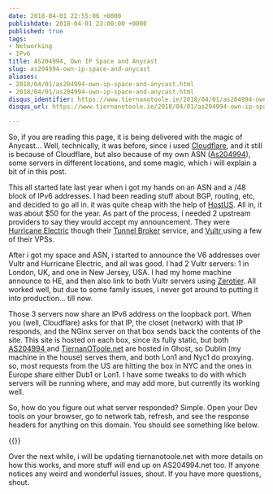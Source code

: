 ```yaml
---
date: 2018-04-01 22:55:06 +0000
publishdate: 2018-04-01 23:00:00 +0000
published: true
tags:
- Networking
- IPv6
title: AS204994, Own IP Space and Anycast
slug: as204994-own-ip-space-and-anycast
aliases:
- 2018/04/01/as204994-own-ip-space-and-anycast.html
- 2018/04/01/as204994-own-ip-space-and-anycast.html
disqus_identifier: https://www.tiernanotoole.ie/2018/04/01/as204994-own-ip-space-and-anycast.html
disqus_url: https://www.tiernanotoole.ie/2018/04/01/as204994-own-ip-space-and-anycast.html

---
```

 
 
 
 
 
So, if you are reading this page, it is being delivered with the magic of Anycast... Well, technically, it was before, since i used [Cloudflare](http://cloudflare.com), and it still is because of Cloudflare, but also because of my own ASN ([As204994](http://as204994.net)), some servers in different locations, and some magic, which i will explain a bit of in this post.

This all started late last year when i got my hands on an ASN and a /48 block of IPv6 addresses. I had been reading stuff about BGP, routing, etc, and decided to go all in. it was quite cheap with the help of [HostUS](https://my.hostus.us/aff.php?aff=2152). All in, it was about $50 for the year. As part of the process, i needed 2 upstream providers to say they would accept my announcement. They were [Hurricane Electric](https://www.he.net) though their [Tunnel Broker](http://www.tunnelbroker.com) service, and [Vultr ](https://www.vultr.com/?ref=6925432)using a few of their VPSs.

After i got my space and ASN, i started to announce the V6 addresses over Vultr and Hurricane Electric, and all was good. I had 2 Vultr servers: 1 in London, UK, and one in New Jersey, USA. I had my home machine announce to HE, and then also link to both Vultr servers using [Zerotier](https://www.zerotier.com). All worked well, but due to some family issues, i never got around to putting it into production... till now.

Those 3 servers now share an IPv6 address on the loopback port. When you (well, Cloudflare) asks for that IP, the closet (network) with that IP responds, and the NGinx server on that box sends back the contents of the site. This site is hosted on each box, since its fully static, but both [AS204994 ](https://as204994.net)and [TiernanOToole.net](https://tiernanotoole.net) are hosted in Ghost, so Dublin (my machine in the house) serves them, and both Lon1 and Nyc1 do proxying. so, most requests from the US are hitting the box in NYC and the ones in Europe share either Dub1 or Lon1. I have some tweaks to do with which servers will be running where, and may add more, but currently its working well.

So, how do you figure out what server responded? Simple. Open your Dev tools on your browser, go to network tab, refresh, and see the response headers for anything on this domain. You should see something like below.

{{<cloudinary src="/v1530702268/responding-server.png">}}

Over the next while, i will be updating tiernanotoole.net with more details on how this works, and more stuff will end up on AS204994.net too. If anyone notices any weird and wonderful issues, shout. If you have more questions, shout.